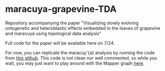 # maracuya-grapevine-TDA
Repository accompanying the paper "Visualizing slowly evolving ontogenetic and heteroblastic effects embedded in the leaves of grapevine and maracuyá using topological data analysis"

Full code for the paper will be available here on 7/24.

For now, you can replicate the maracuy'{a} analysis by running the code from [this github](https://github.com/sperciva/giotto-mapper-pie-nodes). This code is not clean nor well commented, so while you wait, you may just want to play around with the Mapper graph [here](https://sperciva.github.io/giotto-mapper-pie-nodes/).
